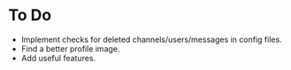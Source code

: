 # To Do
- Implement checks for deleted channels/users/messages in config files.
- Find a better profile image.
- Add useful features.
